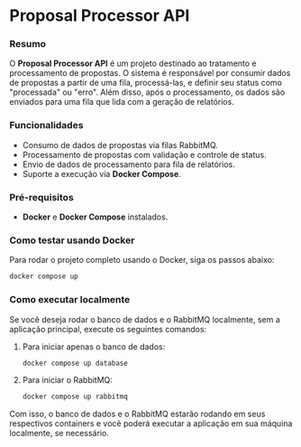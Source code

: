# Proposal Processor API

### Resumo

O **Proposal Processor API** é um projeto destinado ao tratamento e processamento de propostas. O sistema é responsável por consumir dados de propostas a partir de uma fila, processá-las, e definir seu status como "processada" ou "erro". Além disso, após o processamento, os dados são enviados para uma fila que lida com a geração de relatórios.

### Funcionalidades

- Consumo de dados de propostas via filas RabbitMQ.
- Processamento de propostas com validação e controle de status.
- Envio de dados de processamento para fila de relatórios.
- Suporte a execução via **Docker Compose**.

### Pré-requisitos

- **Docker** e **Docker Compose** instalados.

### Como testar usando Docker

Para rodar o projeto completo usando o Docker, siga os passos abaixo:

```bash
docker compose up
```

### Como executar localmente

Se você deseja rodar o banco de dados e o RabbitMQ localmente, sem a aplicação principal, execute os seguintes comandos:

1. Para iniciar apenas o banco de dados:

    ```bash
    docker compose up database
    ```

2. Para iniciar o RabbitMQ:

    ```bash
    docker compose up rabbitmq
    ```

Com isso, o banco de dados e o RabbitMQ estarão rodando em seus respectivos containers e você poderá executar a aplicação em sua máquina localmente, se necessário.
